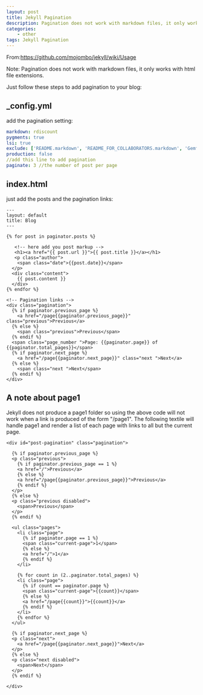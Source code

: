 ```yaml
---
layout: post
title: Jekyll Pagination
description: Pagination does not work with markdown files, it only works with html file extensions
categories:
    - other
tags: Jekyll Pagination
---
```


From:<a href="https://github.com/mojombo/jekyll/wiki/Usage">https://github.com/mojombo/jekyll/wiki/Usage</a>

Note: Pagination does not work with markdown files, it only works with html file extensions.

Just follow these steps to add pagination to your blog:

## _config.yml
add the pagination setting:
```yaml
markdown: rdiscount
pygments: true
lsi: true
exclude: ['README.markdown', 'README_FOR_COLLABORATORS.markdown', 'Gemfile.lock', 'Gemfile']
production: false
//add this line to add pagination
paginate: 3 //the number of post per page
```
<!-- more -->

## index.html 
just add the posts and the pagination links:

    ---
    layout: default
    title: Blog
    ---

    {% for post in paginator.posts %}
      
       <!-- here add you post markup -->
       <h1><a href="{{ post.url }}">{{ post.title }}</a></h1>
       <p class="author">
        <span class="date">{{post.date}}</span>
      </p>
      <div class="content">
        {{ post.content }}
      </div>
    {% endfor %}
   
    <!-- Pagination links -->
    <div class="pagination">
      {% if paginator.previous_page %}
        <a href="/page{{paginator.previous_page}}" class="previous">Previous</a>
      {% else %}
        <span class="previous">Previous</span>
      {% endif %}
      <span class="page_number ">Page: {{paginator.page}} of {{paginator.total_pages}}</span>
      {% if paginator.next_page %}
        <a href="/page{{paginator.next_page}}" class="next ">Next</a>
      {% else %}
        <span class="next ">Next</span>
      {% endif %}
    </div>

## A note about page1

Jekyll does not produce a page1 folder so using the above code will not work when a link is produced of the form "/page1". The following textile will handle page1 and render a list of each page with links to all but the current page.

``` textile
<div id="post-pagination" class="pagination">

  {% if paginator.previous_page %}
  <p class="previous">
    {% if paginator.previous_page == 1 %}
    <a href="/">Previous</a>
    {% else %}
    <a href="/page{{paginator.previous_page}}">Previous</a>
    {% endif %}
  </p>
  {% else %}
  <p class="previous disabled">
    <span>Previous</span>
  </p>
  {% endif %}

  <ul class="pages">
    <li class="page">
      {% if paginator.page == 1 %}
      <span class="current-page">1</span>
      {% else %}
      <a href="/">1</a>
      {% endif %}
    </li>

    {% for count in (2..paginator.total_pages) %}
    <li class="page">
      {% if count == paginator.page %}
      <span class="current-page">{{count}}</span>
      {% else %}
      <a href="/page{{count}}">{{count}}</a>
      {% endif %}
    </li>
    {% endfor %}
  </ul>

  {% if paginator.next_page %}
  <p class="next">
    <a href="/page{{paginator.next_page}}">Next</a>
  </p>
  {% else %}
  <p class="next disabled">
    <span>Next</span>
  </p>
  {% endif %}

</div>
```
